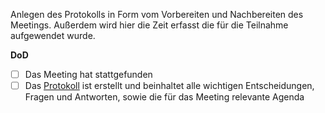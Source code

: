 Anlegen des Protokolls in Form vom Vorbereiten und Nachbereiten des Meetings.
Außerdem wird hier die Zeit erfasst die für die Teilnahme aufgewendet wurde.

**DoD**
- [ ] Das Meeting hat stattgefunden
- [ ] Das [Protokoll](???) ist erstellt und beinhaltet alle wichtigen Entscheidungen, Fragen und Antworten, sowie die für das Meeting relevante Agenda